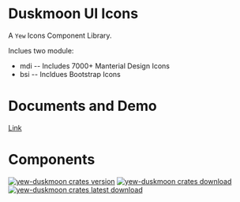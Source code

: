 # Duskmoon UI Icons

A `Yew` Icons Component Library.

Inclues two module:

- mdi -- Includes 7000+ Manterial Design Icons
- bsi -- Incldues Bootstrap Icons

# Documents and Demo

[Link](https://gsmlg-dev.github.io/yew-duskmoon-ui/)

# Components

[![yew-duskmoon crates version](https://badgen.net/crates/v/yew-duskmoon)](https://crates.io/crates/yew-duskmoon)
[![yew-duskmoon crates download](https://badgen.net/crates/d/yew-duskmoon)](https://crates.io/crates/yew-duskmoon)
[![yew-duskmoon crates latest download](https://badgen.net/crates/dl/yew-duskmoon)](https://crates.io/crates/yew-duskmoon)

